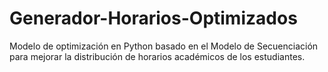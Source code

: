 # Generador-Horarios-Optimizados
Modelo de optimización en Python basado en el Modelo de Secuenciación para mejorar la distribución de horarios académicos de los estudiantes.
